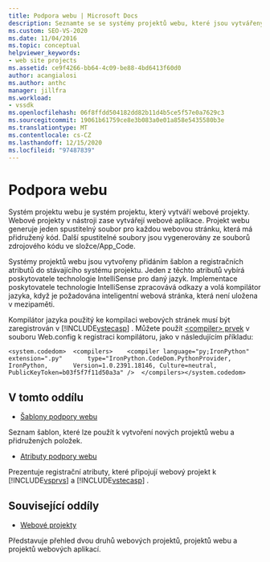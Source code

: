 ```yaml
---
title: Podpora webu | Microsoft Docs
description: Seznamte se se systémy projektů webu, které jsou vytvářeny přidáním šablon a registračních atributů do stávajícího systému projektu.
ms.custom: SEO-VS-2020
ms.date: 11/04/2016
ms.topic: conceptual
helpviewer_keywords:
- web site projects
ms.assetid: ce9f4266-bb64-4c09-be88-4bd6413f60d0
author: acangialosi
ms.author: anthc
manager: jillfra
ms.workload:
- vssdk
ms.openlocfilehash: 06f8ffdd504182dd82b11d4b5ce5f57e0a7629c3
ms.sourcegitcommit: 19061b61759ce8e3b083a0e01a858e5435580b3e
ms.translationtype: MT
ms.contentlocale: cs-CZ
ms.lasthandoff: 12/15/2020
ms.locfileid: "97487839"
---
```

# <a name="web-site-support"></a>Podpora webu
Systém projektu webu je systém projektu, který vytváří webové projekty. Webové projekty v nástroji zase vytvářejí webové aplikace. Projekt webu generuje jeden spustitelný soubor pro každou webovou stránku, která má přidružený kód. Další spustitelné soubory jsou vygenerovány ze souborů zdrojového kódu ve složce/App_Code.

 Systémy projektů webu jsou vytvořeny přidáním šablon a registračních atributů do stávajícího systému projektu. Jeden z těchto atributů vybírá poskytovatele technologie IntelliSense pro daný jazyk. Implementace poskytovatele technologie IntelliSense zpracovává odkazy a volá kompilátor jazyka, když je požadována inteligentní webová stránka, která není uložena v mezipaměti.

 Kompilátor jazyka použitý ke kompilaci webových stránek musí být zaregistrován v [!INCLUDE[vstecasp](../../code-quality/includes/vstecasp_md.md)] . Můžete použít [ \<compiler> prvek](/dotnet/framework/configure-apps/file-schema/compiler/compiler-element) v souboru Web.config k registraci kompilátoru, jako v následujícím příkladu:

```
<system.codedom>  <compilers>    <compiler language="py;IronPython" extension=".py"       type="IronPython.CodeDom.PythonProvider, IronPython,       Version=1.0.2391.18146, Culture=neutral,       PublicKeyToken=b03f5f7f11d50a3a" />  </compilers></system.codedom>
```

## <a name="in-this-section"></a>V tomto oddílu
- [Šablony podpory webu](../../extensibility/internals/web-site-support-templates.md)

 Seznam šablon, které lze použít k vytvoření nových projektů webu a přidružených položek.

- [Atributy podpory webu](../../extensibility/internals/web-site-support-attributes.md)

 Prezentuje registrační atributy, které připojují webový projekt k [!INCLUDE[vsprvs](../../code-quality/includes/vsprvs_md.md)] a [!INCLUDE[vstecasp](../../code-quality/includes/vstecasp_md.md)] .

## <a name="related-sections"></a>Související oddíly
- [Webové projekty](../../extensibility/internals/web-projects.md)

 Představuje přehled dvou druhů webových projektů, projektů webu a projektů webových aplikací.

